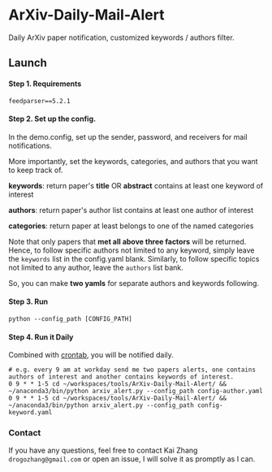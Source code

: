 # ArXiv-Daily-Mail-Alert

Daily ArXiv paper notification, customized keywords / authors filter.



## Launch

#### Step 1. Requirements

```shell
feedparser==5.2.1
```



#### Step 2. Set up the config.

In the demo.config, set up the sender, password, and receivers for mail notifications.

More importantly, set the keywords, categories, and authors that you want to keep track of.

**keywords**: return paper's **title** OR **abstract** contains at least one keyword of interest

**authors**: return paper's author list contains at least one author of interest

**categories**: return paper at least belongs to one of the named categories



Note that only papers that **met all above three factors** will be returned. Hence, to follow specific authors not limited to any keyword, simply leave the `keywords` list in the config.yaml blank. Similarly, to follow specific topics not limited to any author, leave the `authors` list bank.

So, you can make **two yamls** for separate authors and keywords following.



#### Step 3. Run

```shell
python --config_path [CONFIG_PATH]
```



#### Step 4. Run it Daily

Combined with [crontab](https://www.ibm.com/docs/en/aix/7.2?topic=c-crontab-command), you will be notified daily.

```shell
# e.g. every 9 am at workday send me two papers alerts, one contains authors of interest and another contains keywords of interest.
0 9 * * 1-5 cd ~/workspaces/tools/ArXiv-Daily-Mail-Alert/ && ~/anaconda3/bin/python arxiv_alert.py --config_path config-author.yaml
0 9 * * 1-5 cd ~/workspaces/tools/ArXiv-Daily-Mail-Alert/ && ~/anaconda3/bin/python arxiv_alert.py --config_path config-keyword.yaml
```



### Contact

If you have any questions, feel free to contact Kai Zhang `drogozhang@gmail.com` or open an issue, I will solve it as promptly as I can.
